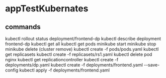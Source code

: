 # appTestKubernates

## commands
kubectl rollout status deployment/frontend-dp
kubectl describe deployment frontend-dp
kubectl get all
kubectl get pods
minikube start 
minikube stop
minikube delete (cluster remove)
kubectl create -f pods/pods.yaml
kubectl get replicasets
kubectl create -f replicasets/rs1.yaml
kubectl delete pod nginx
kubectl get replicationcontroller
kubectl create -f deployments/dp.yaml
kubectl create -f deployments/frontend.yaml --save-config
kubectl apply -f deployments/frontend.yaml






